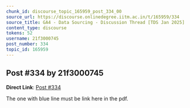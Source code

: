 ```yaml
---
chunk_id: discourse_topic_165959_post_334_00
source_url: https://discourse.onlinedegree.iitm.ac.in/t/165959/334
source_title: GA4 - Data Sourcing - Discussion Thread [TDS Jan 2025]
content_type: discourse
tokens: 52
username: 21f3000745
post_number: 334
topic_id: 165959
---
```


## Post #334 by 21f3000745

**Direct Link**: [Post #334](https://discourse.onlinedegree.iitm.ac.in/t/165959/334)

The one with blue line must be link here in the pdf.
